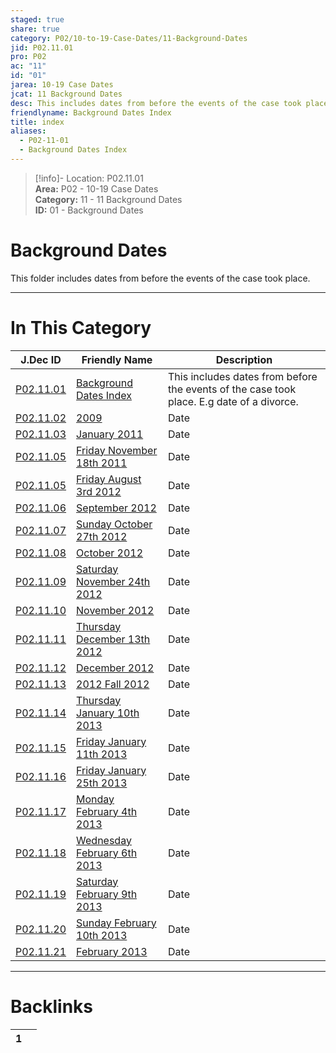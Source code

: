 ```yaml
---  
staged: true  
share: true  
category: P02/10-to-19-Case-Dates/11-Background-Dates  
jid: P02.11.01  
pro: P02  
ac: "11"  
id: "01"  
jarea: 10-19 Case Dates  
jcat: 11 Background Dates  
desc: This includes dates from before the events of the case took place. E.g date of a divorce.  
friendlyname: Background Dates Index  
title: index  
aliases:  
  - P02-11-01  
  - Background Dates Index  
---  
```

>[!info]- Location: P02.11.01  
>**Area:** P02 - 10-19 Case Dates  
>**Category:** 11 - 11 Background Dates  
>**ID:** 01 - Background Dates  
  
# Background Dates  
  
This folder includes dates from before the events of the case took place.  
   
  
  
---  
# In This Category  
  
| J.Dec ID                                                                                                                           | Friendly Name                                                                                                                                        | Description                                                                               |  
| ---------------------------------------------------------------------------------------------------------------------------------- | ---------------------------------------------------------------------------------------------------------------------------------------------------- | ----------------------------------------------------------------------------------------- |  
| [P02.11.01](index.md)                                     | [Background Dates Index](index.md)                                          | This includes dates from before the events of the case took place. E.g date of a divorce. |  
| [P02.11.02](./02-2009.md)                                   | [2009](./02-2009.md)                                                          | Date                                                                                      |  
| [P02.11.03](./03-2011-01-January-2011.md)                   | [January 2011](./03-2011-01-January-2011.md)                                  | Date                                                                                      |  
| [P02.11.05](./04-2011-11-18-Friday-November-18th-2011.md)   | [Friday November 18th 2011](./04-2011-11-18-Friday-November-18th-2011.md)     | Date                                                                                      |  
| [P02.11.05](./05-2012-08-03-Friday-August-3rd-2012.md)      | [Friday August 3rd 2012](./05-2012-08-03-Friday-August-3rd-2012.md)           | Date                                                                                      |  
| [P02.11.06](./06-2012-09-September-2012.md)                 | [September 2012](./06-2012-09-September-2012.md)                              | Date                                                                                      |  
| [P02.11.07](./07-2012-10-27-Sunday-October-27th-2012.md)    | [Sunday October 27th 2012](./07-2012-10-27-Sunday-October-27th-2012.md)       | Date                                                                                      |  
| [P02.11.08](./08-2012-10-October-2012.md)                   | [October 2012](./08-2012-10-October-2012.md)                                  | Date                                                                                      |  
| [P02.11.09](./09-2012-11-24-Saturday-November-24th-2012.md) | [Saturday November 24th 2012](./09-2012-11-24-Saturday-November-24th-2012.md) | Date                                                                                      |  
| [P02.11.10](./10-2012-11-November-2012.md)                  | [November 2012](./10-2012-11-November-2012.md)                                | Date                                                                                      |  
| [P02.11.11](./11-2012-12-13-Thursday-December-13th-2012.md) | [Thursday December 13th 2012](./11-2012-12-13-Thursday-December-13th-2012.md) | Date                                                                                      |  
| [P02.11.12](./12-2012-12-December-2012.md)                  | [December 2012](./12-2012-12-December-2012.md)                                | Date                                                                                      |  
| [P02.11.13](./13-2012-Fall-2012.md)                         | [2012 Fall 2012](./13-2012-Fall-2012.md)                                      | Date                                                                                      |  
| [P02.11.14](./14-2013-01-10-Thursday-January-10th-2013.md)  | [Thursday January 10th 2013](./14-2013-01-10-Thursday-January-10th-2013.md)   | Date                                                                                      |  
| [P02.11.15](./15-2013-01-11-Friday-January-11th-2013.md)    | [Friday January 11th 2013](./15-2013-01-11-Friday-January-11th-2013.md)       | Date                                                                                      |  
| [P02.11.16](./16-2013-01-25-Friday-January-25th-2013.md)    | [Friday January 25th 2013](./16-2013-01-25-Friday-January-25th-2013.md)       | Date                                                                                      |  
| [P02.11.17](./17-2013-02-04-Monday-February-4th-2013.md)    | [Monday February 4th 2013](./17-2013-02-04-Monday-February-4th-2013.md)       | Date                                                                                      |  
| [P02.11.18](./18-2013-02-06-Wednesday-February-6th-2013.md) | [Wednesday February 6th 2013](./18-2013-02-06-Wednesday-February-6th-2013.md) | Date                                                                                      |  
| [P02.11.19](./19-2013-02-09-Saturday-February-9th-2013.md)  | [Saturday February 9th 2013](./19-2013-02-09-Saturday-February-9th-2013.md)   | Date                                                                                      |  
| [P02.11.20](./20-2013-02-10-Sunday-February-10th-2013.md)   | [Sunday February 10th 2013](./20-2013-02-10-Sunday-February-10th-2013.md)     | Date                                                                                      |  
| [P02.11.21](./21-2013-02-February-2013.md)                  | [February 2013](./21-2013-02-February-2013.md)                                | Date                                                                                      |  
  
  
---  
# Backlinks  
<div><table class="dataview table-view-table"><thead class="table-view-thead"><tr class="table-view-tr-header"><th class="table-view-th"><span></span><span class="dataview small-text">1</span></th><th class="table-view-th"><span></span></th></tr></thead><tbody class="table-view-tbody"></tbody></table></div>